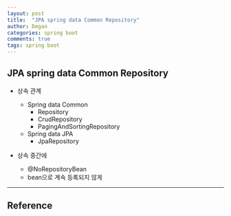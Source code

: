 ```yaml
---
layout: post
title:  "JPA spring data Common Repository"
author: Degan
categories: spring boot 
comments: true
tags: spring boot
---
```


## JPA spring data Common Repository

- 상속 관계
	- Spring data Common
		- Repository
		- CrudRepository
		- PagingAndSortingRepository
	- Spring data JPA
		- JpaRepository

- 상속 중간에 
	- @NoRepositoryBean
	- bean으로 계속 등록되지 않게

---
## Reference


